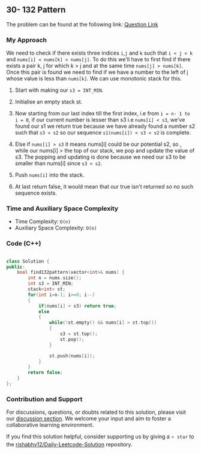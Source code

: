 ## 30- 132 Pattern

The problem can be found at the following link: [Question Link](https://leetcode.com/problems/132-pattern/description/)



### My Approach

We need to check if there exists three indices `i`,`j` and `k` such that `i < j < k` and `nums[i] < nums[k] < nums[j]`. To do this we'll have to first find if there exists a pair k, j for which k > j and at the same time `nums[j] > nums[k]`. Once this pair is found we need to find if we have a number to the left of j whose value is less than `nums[k]`. We can use monotonic stack for this.

1. Start with making our `s3 = INT_MIN`.

2. Initialise an empty stack st.

3. Now starting from our last index till the first index, i.e from `i = n- 1 to i = 0`, if our current number is lesser than s3 i.e `nums[i] < s3`, we've found our s1 we return true because we have already found a number s2 such that `s3 < s2` so our sequence `s1(nums[i]) < s3 < s2` is complete.

4. Else if `nums[i] > s3` it means nums[i] could be our potential s2, so , while our nums[i] > the top of our stack, we pop and update the value of s3. The popping and updating is done because we need our s3 to be smaller than nums[i] since `s3 < s2`.

5. Push `nums[i]` into the stack.

6. At last return false, it would mean that our true isn't returned so no such sequence exists.



### Time and Auxiliary Space Complexity

- Time Complexity: `O(n)` 
- Auxiliary Space Complexity: `O(n)`



### Code (C++)

```cpp

class Solution {
public:
    bool find132pattern(vector<int>& nums) {
        int n = nums.size();
        int s3 = INT_MIN;
        stack<int> st;
        for(int i=n-1; i>=0; i--)
        {
            if(nums[i] < s3) return true;
            else
            {
                while(!st.empty() && nums[i] > st.top())
                {
                    s3 = st.top();
                    st.pop();
                }

                st.push(nums[i]);
            }
        }
        return false;
    }
};

```

### Contribution and Support

For discussions, questions, or doubts related to this solution, please visit our [discussion section](https://leetcode.com/discuss/general-discussion). We welcome your input and aim to foster a collaborative learning environment.

If you find this solution helpful, consider supporting us by giving a `⭐ star` to the [rishabhv12/Daily-Leetcode-Solution](https://github.com/rishabhv12/Daily-Leetcode-Solution) repository.